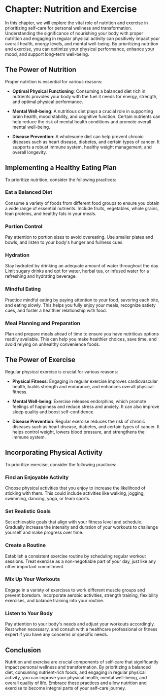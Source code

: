 Chapter: Nutrition and Exercise
===============================

In this chapter, we will explore the vital role of nutrition and exercise in prioritizing self-care for personal wellness and transformation. Understanding the significance of nourishing your body with proper nutrition and engaging in regular physical activity can positively impact your overall health, energy levels, and mental well-being. By prioritizing nutrition and exercise, you can optimize your physical performance, enhance your mood, and support long-term well-being.

The Power of Nutrition
----------------------

Proper nutrition is essential for various reasons:

* **Optimal Physical Functioning**: Consuming a balanced diet rich in nutrients provides your body with the fuel it needs for energy, strength, and optimal physical performance.

* **Mental Well-being**: A nutritious diet plays a crucial role in supporting brain health, mood stability, and cognitive function. Certain nutrients can help reduce the risk of mental health conditions and promote overall mental well-being.

* **Disease Prevention**: A wholesome diet can help prevent chronic diseases such as heart disease, diabetes, and certain types of cancer. It supports a robust immune system, healthy weight management, and overall longevity.

Implementing a Healthy Eating Plan
----------------------------------

To prioritize nutrition, consider the following practices:

### Eat a Balanced Diet

Consume a variety of foods from different food groups to ensure you obtain a wide range of essential nutrients. Include fruits, vegetables, whole grains, lean proteins, and healthy fats in your meals.

### Portion Control

Pay attention to portion sizes to avoid overeating. Use smaller plates and bowls, and listen to your body's hunger and fullness cues.

### Hydration

Stay hydrated by drinking an adequate amount of water throughout the day. Limit sugary drinks and opt for water, herbal tea, or infused water for a refreshing and hydrating beverage.

### Mindful Eating

Practice mindful eating by paying attention to your food, savoring each bite, and eating slowly. This helps you fully enjoy your meals, recognize satiety cues, and foster a healthier relationship with food.

### Meal Planning and Preparation

Plan and prepare meals ahead of time to ensure you have nutritious options readily available. This can help you make healthier choices, save time, and avoid relying on unhealthy convenience foods.

The Power of Exercise
---------------------

Regular physical exercise is crucial for various reasons:

* **Physical Fitness**: Engaging in regular exercise improves cardiovascular health, builds strength and endurance, and enhances overall physical fitness.

* **Mental Well-being**: Exercise releases endorphins, which promote feelings of happiness and reduce stress and anxiety. It can also improve sleep quality and boost self-confidence.

* **Disease Prevention**: Regular exercise reduces the risk of chronic diseases such as heart disease, diabetes, and certain types of cancer. It helps control weight, lowers blood pressure, and strengthens the immune system.

Incorporating Physical Activity
-------------------------------

To prioritize exercise, consider the following practices:

### Find an Enjoyable Activity

Choose physical activities that you enjoy to increase the likelihood of sticking with them. This could include activities like walking, jogging, swimming, dancing, yoga, or team sports.

### Set Realistic Goals

Set achievable goals that align with your fitness level and schedule. Gradually increase the intensity and duration of your workouts to challenge yourself and make progress over time.

### Create a Routine

Establish a consistent exercise routine by scheduling regular workout sessions. Treat exercise as a non-negotiable part of your day, just like any other important commitment.

### Mix Up Your Workouts

Engage in a variety of exercises to work different muscle groups and prevent boredom. Incorporate aerobic activities, strength training, flexibility exercises, and balance training into your routine.

### Listen to Your Body

Pay attention to your body's needs and adjust your workouts accordingly. Rest when necessary, and consult with a healthcare professional or fitness expert if you have any concerns or specific needs.

Conclusion
----------

Nutrition and exercise are crucial components of self-care that significantly impact personal wellness and transformation. By prioritizing a balanced diet, consuming nutrient-rich foods, and engaging in regular physical activity, you can improve your physical health, mental well-being, and overall quality of life. Embrace these practices and allow nutrition and exercise to become integral parts of your self-care journey.

